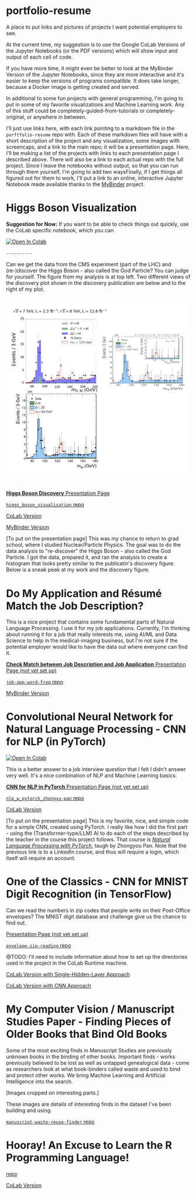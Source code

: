 # portfolio-resume
A place to put links and pictures of projects I want potential employers to see.

At the current time, my suggestion is to use the Google CoLab Versions of
the Jupyter Notebooks (or the PDF versions) which will show input and output
of each cell of code.

If you have more time, it might even be better to look at the MyBinder
Version of the Jupyter Notebooks, since they are more interactive and it's
easier to keep the versions of programs compatible. It does take longer,
because a Docker image is getting created and served.

In additional to some fun projects with general programming, I'm going to put in
some of my favorite visualizations and Machine Learning work. Any of this stuff
could be completely-guided-from-tutorials or completely-original, or anywhere 
in between.

I'll just use links here, with each link pointing to a markdown file in the 
`porftfolio-resume` repo with. Each of these markdown files will have with a 
short description of the project and any visualization, some images with 
screencaps, and a link to the main repo; it will be a presentation page. Here, 
I'll be making a list of the projects with links to each presentation page I 
described above. There will also be a link to each actual repo with the 
full project. Since I leave the notebooks without output, so that you can run
through them yourself, I'm going to add two waysFinally, if I get things all 
figured out for them to work, I'll put a link to an online, interactive Jupyter 
Notebook made available thanks to the [MyBinder](https://mybinder.org/) project. 

# Higgs Boson Visualization

<b>Suggestion for Now:</b> If you want to be able to check things out quickly, 
use the CoLab specific notebook, which you can

<a href="https://colab.research.google.com/drive/1xROjIalylxzxJSDAM0fJ69pV1UEu9R7q?usp=sharing" target="_parent"><img src="https://colab.research.google.com/assets/colab-badge.svg" alt="Open In Colab"/></a>

`----------`

Can we get the data from the CMS experiment (part of the LHC) and (re-)discover
the Higgs Boson - also called the God Particle? You can judge for yourself. The
figure from my analysis is at top left. Two different views of the discovery
plot shown in the discovery publication are below and to the right of my plot. 

<br/>
<div>
  <img src="https://raw.githubusercontent.com/bballdave025/higgs_boson_visualized/main/higgs_plot_combined.png"
       alt="A good view of the figure from our analysis compared to the figure from the publication."
       width="600px">
</div>
<br/>

[<b>Higgs Boson Discovery</b> Presentation Page]([#https://github.com/bballdave025/visualization_portfolio/tree/main/higgs_boson#readme)

[`higgs_boson_visualisation` repo](https://github.com/bballdave025/higgs_boson_visualized)

[CoLab Version](https://colab.research.google.com/drive/1xROjIalylxzxJSDAM0fJ69pV1UEu9R7q?usp=sharing)

[MyBinder Version](https://mybinder.org/v2/gh/bballdave025/higgs_boson_visualized/main?labpath=Higgs_Boson_Discovery_Visualization.ipynb)

\[To put on the presentation page\]
This was my chance to return to grad school, where I studied Nuclear/Particle
Physics. The goal was to do the data analysis to "re-discover" the Higgs Boson - 
also called the God Particle. I got the data, prepared it, and ran the
analysis to create a histogram that looks pretty similar to the publicatin's
discovery figure. Below is a sneak peak at my work and the discovery figure.


# Do My Application and Résumé Match the Job Description?

This is a nice project that contains some fundamental parts of Natural Language
Processing. I use it for my job applications. Currently, I'm thinking about
running it for a job that really interests me, using AI/ML and Data Science to 
help in the medical-imaging business, but I'm not sure if the potential
employer would like to have the data out where everyone can find it.

[<b>Check Match between Job Description and Job Application</b> Presentation Page (not yet set up)](#)

[`job-app-word-freq` repo](https://github.com/bballdave025/job-app-word-freq)

[MyBinder Version](https://mybinder.org/v2/gh/bballdave025/job-app-word-freq/main?labpath=Part_01_NLPPresentationJobHunt_DemoWordFreq.ipynb)

# Convolutional Neural Network for Natural Language Processing - CNN for NLP (in PyTorch)

<a href="https://colab.research.google.com/drive/1PKkdbNcqUfV0sHCosWZf3JdF6F3kGoj7?usp=sharing" target="_parent"><img src="https://colab.research.google.com/assets/colab-badge.svg" alt="Open In Colab"/></a>


This is a better answer to a job interview question that I felt I didn't answer very
well. It's a nice combination of NLP and Machine Learning basics.

[<b>CNN for NLP in PyTorch</b> Presentation Page (not yet set up)](#)

[`nlp_w_pytorch_zhongyu-pan` repo](https://github.com/bballdave025/nlp_w_pytorch_zhongyu-pan)

[CoLab Version](https://colab.research.google.com/drive/1PKkdbNcqUfV0sHCosWZf3JdF6F3kGoj7?usp=sharing)

\[To put on the presentation page\]
This is my favorite, nice, and simple code for a simple CNN, created using PyTorch. I
really like how I did the first part - using the (Transformer-type/LLM) AI to do each
of the steps described by the teacher in the course this project follows. That course is
[_Natural Language Processing with PyTorch_](https://www.linkedin.com/learning/natural-language-processing-with-pytorch/), 
taugh by Zhongyou Pan. Note that the previous link is to a LinkedIn course, and thus will require a login, 
which itself will require an account.


# One of the Classics - CNN for MNIST Digit Recognition (in TensorFlow)

Can we read the numbers in zip codes that people write on their Post-Office envelopes?
The MNIST digit database and challenge give us the chance to find out.

[<b></b>Presentation Page (not yet set up)](#)

[`envelope-zip-reading` repo](https://github.com/bballdave025/envelope-zip-reading)

@TODO: I'll need to include information about how to set up the directories used
in the project in the CoLab Runtime machine.

[CoLab Version with Single-Hidden-Layer Approach](https://colab.research.google.com/drive/1XS-Mly_sn-CezqaA5Ksj36pn6Kv1twrH?usp=sharing)

[CoLab Version with CNN Approach](https://colab.research.google.com/drive/1ta1gFaxWkX57PJsvGrhGrlWfxdHb1u2a?usp=sharing)

# My Computer Vision / Manuscript Studies Paper - Finding Pieces of Older Books that Bind Old Books

Some of the most exciting finds in Manuscript Studies are previously unknown books in
the binding of other books. Important finds - works previously believed to be lost as
well as untapped genealogical data - come as researchers look at what book-binders
called waste and used to bind and protect other works.  We bring Machine Learning and
Artificial Intelligence into the search.

\[Images cropped on interesting parts.\]

These images are details of interesting finds in the dataset I've been building and using.

[`manuscript-waste-reuse-finder` repo](https://github.com/bballdave025/manuscript-waste-reuse-finder)


# Hooray! An Excuse to Learn the R Programming Language!

[repo](https://github.com/bballdave025/start-pirate-now)

[CoLab Version](https://colab.research.google.com/drive/1rTy0LddIzkiCAHC4j5JefKp25ZpaQuEX?usp=sharing)



